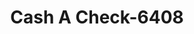 ---
f_zip-code: 17602
f_state-code: PA
title: Cash A Check-6408
f_phone: 717-509-4436
f_city-only: Lancaster
f_address: 145 E King Street Lancaster
f_location-unique-id: '6408'
slug: cash-a-check-6408
updated-on: '2024-05-30T13:46:58.046Z'
created-on: '2024-05-30T13:36:59.803Z'
published-on: '2024-05-30T13:54:32.469Z'
f_city-state: cms/city/lancaster-pa.md
f_company: cms/company/cash-a-check.md
f_state: cms/state/pennsylvania.md
layout: '[payday-loan].html'
tags: payday-loan
---